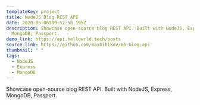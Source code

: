 ```yaml
---
templateKey: project
title: NodeJS Blog REST API
date: 2020-05-06T09:52:58.195Z
description: Showcase open-source blog REST API. Built with NodeJS, Express,
  MongoDB, Passport.
demo_link: https://api.hellowrld.tech/posts
source_link: https://github.com/maxbibikov/mb-blog-api
thumbnail: " "
tags:
  - NodeJS
  - Express
  - MongoDB
---
```

Showcase open-source blog REST API. Built with NodeJS, Express, MongoDB, Passport.